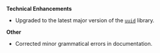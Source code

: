 **Technical Enhancements**

* Upgraded to the latest major version of the [`uuid`](https://www.npmjs.com/package/uuid) library.

**Other**

* Corrected minor grammatical errors in documentation.